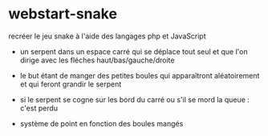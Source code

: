# webstart-snake

recréer le jeu snake à l'aide des langages php et JavaScript


- un serpent dans un espace carré qui se déplace tout seul et que l'on dirige avec les fléches haut/bas/gauche/droite

- le but étant de manger des petites boules qui apparaîtront aléatoirement et qui feront grandir le serpent

- si le serpent se cogne sur les bord du carré ou s'il se mord la queue : c'est perdu

- système de point en fonction des boules mangés
